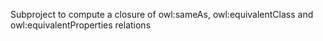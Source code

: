 Subproject to compute a closure of owl:sameAs, owl:equivalentClass and owl:equivalentProperties relations